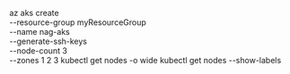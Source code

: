 az aks create \
 --resource-group myResourceGroup \
 --name nag-aks \
 --generate-ssh-keys \
 --node-count 3 \
 --zones 1 2 3
kubectl get nodes -o wide
kubectl get nodes --show-labels
